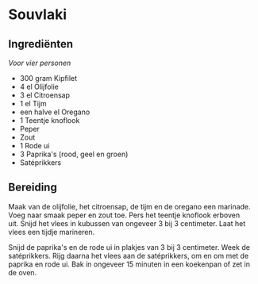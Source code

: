 # Souvlaki
## Ingrediënten
_Voor vier personen_

- 300 gram Kipfilet
- 4 el Olijfolie
- 3 el Citroensap
- 1 el Tijm
- een halve el Oregano
- 1 Teentje knoflook
- Peper
- Zout
- 1 Rode ui
- 3 Paprika's (rood, geel en groen)
- Satéprikkers

## Bereiding
Maak van de olijfolie, het citroensap, de tijm en de oregano een marinade. Voeg naar smaak peper en zout toe. Pers het teentje knoflook erboven uit. Snijd het vlees in kubussen van ongeveer 3 bij 3 centimeter. Laat het vlees een tijdje marineren.

Snijd de paprika's en de rode ui in plakjes van 3 bij 3 centimeter. Week de satéprikkers. Rijg daarna het vlees aan de satéprikkers, om en om met de paprika en rode ui. Bak in ongeveer 15 minuten in een koekenpan of zet in de oven.
